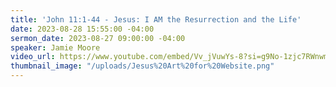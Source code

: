```yaml
---
title: 'John 11:1-44 - Jesus: I AM the Resurrection and the Life'
date: 2023-08-28 15:55:00 -04:00
sermon_date: 2023-08-27 09:00:00 -04:00
speaker: Jamie Moore
video_url: https://www.youtube.com/embed/Vv_jVuwYs-8?si=g9No-1zjc7RWnwmA
thumbnail_image: "/uploads/Jesus%20Art%20for%20Website.png"
---
```


